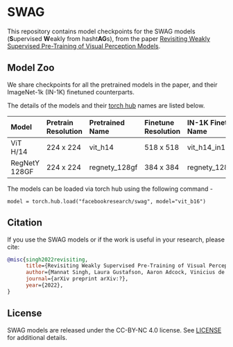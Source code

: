 # SWAG

This repository contains model checkpoints for the SWAG models (**S**upervised **W**eakly from hasht**AG**s), from the paper [Revisiting Weakly Supervised Pre-Training of Visual Perception Models]().

## Model Zoo 

We share checkpoints for all the pretrained models in the paper, and their ImageNet-1k (IN-1K) finetuned counterparts. 

The details of the models and their [torch hub](https://pytorch.org/docs/stable/hub.html) names are listed below.

| Model | Pretrain Resolution | Pretrained Name | Finetune Resolution | IN-1K Finetuned Name | IN-1K Top-1 | 
| :--- | :--- | :--- | :--- | :--- | :--- |
| ViT H/14 | 224 x 224 | vit_h14 | 518 x 518 | vit_h14_in1k | 88.6% |
| RegNetY 128GF | 224 x 224 | regnety_128gf | 384 x 384 | regnety_128gf_in1k | 88.2% |

The models can be loaded via torch hub using the following command -

```
model = torch.hub.load("facebookresearch/swag", model="vit_b16")
```

## Citation

If you use the SWAG models or if the work is useful in your research, please cite:  

```bibtex
@misc{singh2022revisiting,
      title={Revisiting Weakly Supervised Pre-Training of Visual Perception Models}, 
      author={Mannat Singh, Laura Gustafson, Aaron Adcock, Vinicius de Freitas Reis, Bugra Gedik, Raj Prateek Kosaraju, Dhruv Mahajan, Ross Girshick, Piotr Doll\'ar, Laurens van der Maaten},
      journal={arXiv preprint arXiv:?},
      year={2022},
}
```

## License
SWAG models are released under the CC-BY-NC 4.0 license. See [LICENSE](LICENSE) for additional details.
